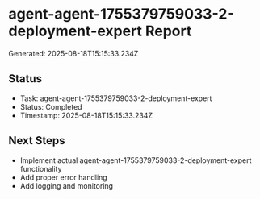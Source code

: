 # agent-agent-1755379759033-2-deployment-expert Report

Generated: 2025-08-18T15:15:33.234Z

## Status
- Task: agent-agent-1755379759033-2-deployment-expert
- Status: Completed
- Timestamp: 2025-08-18T15:15:33.234Z

## Next Steps
- Implement actual agent-agent-1755379759033-2-deployment-expert functionality
- Add proper error handling
- Add logging and monitoring
